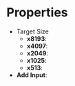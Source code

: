 

# Properties

- Target Size
  - **x8193**: <desc>
  - **x4097**: <desc>
  - **x2049**: <desc>
  - **x1025**: <desc>
  - **x513**: <desc>
- **Add Input**: 



